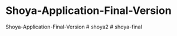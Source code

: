 # Shoya-Application-Final-Version
Shoya-Application-Final-Version
#   s h o y a 2  
 #   s h o y a - f i n a l  
 